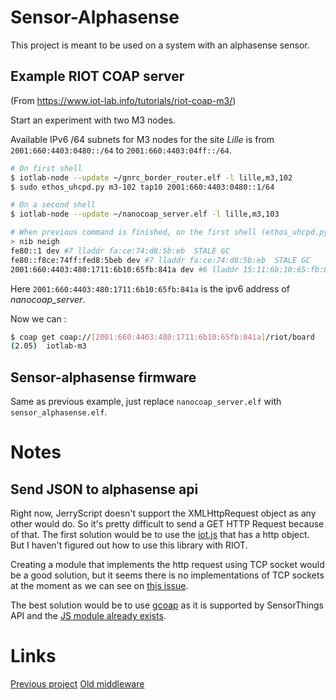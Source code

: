 # Sensor-Alphasense

This project is meant to be used on a system with an alphasense sensor.

## Example RIOT COAP server

(From https://www.iot-lab.info/tutorials/riot-coap-m3/)

Start an experiment with two M3 nodes.

Available IPv6 /64 subnets for M3 nodes for the site *Lille* is from `2001:660:4403:0480::/64` to `2001:660:4403:04ff::/64`.

```sh
# On first shell
$ iotlab-node --update ~/gnrc_border_router.elf -l lille,m3,102
$ sudo ethos_uhcpd.py m3-102 tap10 2001:660:4403:0480::1/64

# On a second shell
$ iotlab-node --update ~/nanocoap_server.elf -l lille,m3,103

# When previous command is finished, on the first shell (ethos_uhcpd.py)
> nib neigh
fe80::1 dev #7 lladdr fa:ce:74:d8:5b:eb  STALE GC
fe80::f8ce:74ff:fed8:5beb dev #7 lladdr fa:ce:74:d8:5b:eb  STALE GC
2001:660:4403:480:1711:6b10:65fb:841a dev #6 lladdr 15:11:6b:10:65:fb:84:1a  REACHABLE REGISTERED
```

Here `2001:660:4403:480:1711:6b10:65fb:841a` is the ipv6 address of  *nanocoap_server*.

Now we can :
```sh
$ coap get coap://[2001:660:4403:480:1711:6b10:65fb:841a]/riot/board
(2.05)	iotlab-m3
```

## Sensor-alphasense firmware

Same as previous example, just replace `nanocoap_server.elf` with `sensor_alphasense.elf`.

# Notes

## Send JSON to alphasense api

Right now, JerryScript doesn't support the XMLHttpRequest object as any other would do.
So it's pretty difficult to send a GET HTTP Request because of that.
The first solution would be to use the [iot.js](http://iotjs.net/) that has a http object.
But I haven't figured out how to use this library with RIOT.

Creating a module that implements the http request using TCP socket would be a good solution, but it seems there is no implementations of TCP sockets at the moment as we can see on [this issue](https://github.com/RIOT-OS/RIOT/issues/10664).

The best solution would be to use [gcoap](https://riot-os.org/api/group__net__gcoap.html) as it is supported by SensorThings API and the [JS module already exists](../../sys/js/coap.c).

# Links
[Previous project](https://github.com/Lydrin/RIOT/tree/anthony/examples/anthony)
[Old middleware](https://github.com/Lydrin/RIOT/tree/anthony/examples/middleware)
